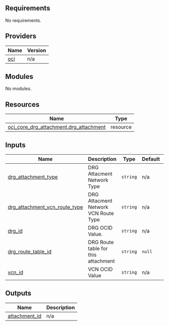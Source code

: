 <!-- BEGIN_TF_DOCS -->
## Requirements

No requirements.

## Providers

| Name | Version |
|------|---------|
| <a name="provider_oci"></a> [oci](#provider\_oci) | n/a |

## Modules

No modules.

## Resources

| Name | Type |
|------|------|
| [oci_core_drg_attachment.drg_attachment](https://registry.terraform.io/providers/oracle/oci/latest/docs/resources/core_drg_attachment) | resource |

## Inputs

| Name | Description | Type | Default | Required |
|------|-------------|------|---------|:--------:|
| <a name="input_drg_attachment_type"></a> [drg\_attachment\_type](#input\_drg\_attachment\_type) | DRG Attacment Network Type | `string` | n/a | yes |
| <a name="input_drg_attachment_vcn_route_type"></a> [drg\_attachment\_vcn\_route\_type](#input\_drg\_attachment\_vcn\_route\_type) | DRG Attacment Network VCN Route Type | `string` | n/a | yes |
| <a name="input_drg_id"></a> [drg\_id](#input\_drg\_id) | DRG OCID Value. | `string` | n/a | yes |
| <a name="input_drg_route_table_id"></a> [drg\_route\_table\_id](#input\_drg\_route\_table\_id) | DRG Route table for this attachment | `string` | `null` | no |
| <a name="input_vcn_id"></a> [vcn\_id](#input\_vcn\_id) | VCN OCID Value | `string` | n/a | yes |

## Outputs

| Name | Description |
|------|-------------|
| <a name="output_attachment_id"></a> [attachment\_id](#output\_attachment\_id) | n/a |
<!-- END_TF_DOCS -->